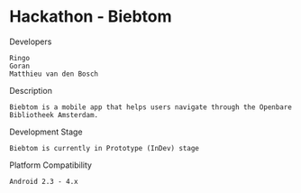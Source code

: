Hackathon - Biebtom
=========

  Developers
  
    Ringo 
    Goran 
    Matthieu van den Bosch

  Description

    Biebtom is a mobile app that helps users navigate through the Openbare Bibliotheek Amsterdam.


  Development Stage
    
    Biebtom is currently in Prototype (InDev) stage
    
  
  Platform Compatibility
  
    Android 2.3 - 4.x
    
    
